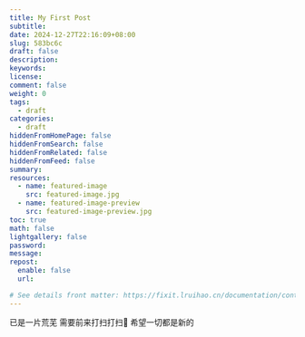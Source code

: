 ```yaml
---
title: My First Post
subtitle:
date: 2024-12-27T22:16:09+08:00
slug: 583bc6c
draft: false
description:
keywords:
license:
comment: false
weight: 0
tags:
  - draft
categories:
  - draft
hiddenFromHomePage: false
hiddenFromSearch: false
hiddenFromRelated: false
hiddenFromFeed: false
summary:
resources:
  - name: featured-image
    src: featured-image.jpg
  - name: featured-image-preview
    src: featured-image-preview.jpg
toc: true
math: false
lightgallery: false
password:
message:
repost:
  enable: false
  url:

# See details front matter: https://fixit.lruihao.cn/documentation/content-management/introduction/#front-matter
---
```


已是一片荒芜 需要前来打扫打扫🧹 希望一切都是新的

<!--more-->
